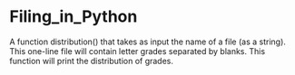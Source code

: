 # Filing_in_Python
A function distribution() that takes as input the name of a file (as a string). This one-line file will contain letter grades separated by blanks. This function will print the distribution of grades.
